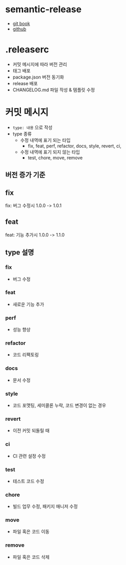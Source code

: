 # semantic-release
  - [git book](https://semantic-release.gitbook.io/semantic-release/usage/plugins)
  - [github](https://github.com/semantic-release/semantic-release)


# .releaserc
  - 커밋 메시지에 따라 버전 관리
  - 태그 배포
  - package.json 버전 동기화
  - release 배포
  - CHANGELOG.md 파일 작성 & 템플릿 수정
  

# 커밋 메시지
  - `type: 내용` 으로 작성
  - type 종류
    - 수정 내역에 표기 되는 타입
      - fix, feat, perf, refactor, docs, style, revert, ci, 
    - 수정 내역에 표기 되지 않는 타입
      - test, chore, move, remove

## 버전 증가 기준

## fix
fix: 버그 수정시 1.0.0 -> 1.0.1

## feat
feat: 기능 추가시 1.0.0 -> 1.1.0

## type 설명

### fix
  - 버그 수정
### feat
  - 새로운 기능 추가
### perf
  - 성능 향상
### refactor
  - 코드 리팩토링
### docs
  - 문서 수정
### style
  - 코드 포맷팅, 세미콜론 누락, 코드 변경이 없는 경우
### revert 
- 이전 커밋 되돌릴 때
### ci
  - CI 관련 설정 수정
### test
  - 테스트 코드 수정
### chore
  - 빌드 업무 수정, 패키지 매니저 수정
### move
  - 파일 혹은 코드 이동
### remove
  - 파일 혹은 코드 삭제